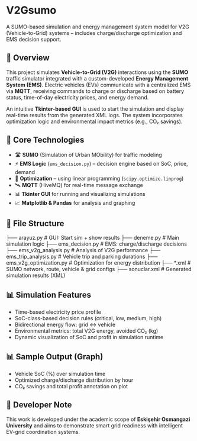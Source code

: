# V2Gsumo
A SUMO-based simulation and energy management system model for V2G (Vehicle-to-Grid) systems – includes charge/discharge optimization and EMS decision support.



## 🚗 Overview
This project simulates **Vehicle-to-Grid (V2G)** interactions using the **SUMO** traffic simulator integrated with a custom-developed **Energy Management System (EMS)**. Electric vehicles (EVs) communicate with a centralized EMS via **MQTT**, receiving commands to charge or discharge based on battery status, time-of-day electricity prices, and energy demand.

An intuitive **Tkinter-based GUI** is used to start the simulation and display real-time results from the generated XML logs. The system incorporates optimization logic and environmental impact metrics (e.g., CO₂ savings).

## 🔧 Core Technologies
- 🛣️ **SUMO** (Simulation of Urban MObility) for traffic modeling
- ⚡ **EMS Logic** (`ems_decision.py`) – decision engine based on SoC, price, demand
- 🧠 **Optimization** – using linear programming (`scipy.optimize.linprog`)
- 🛰️ **MQTT** (HiveMQ) for real-time message exchange
- 📊 **Tkinter GUI** for running and visualizing simulations
- 📈 **Matplotlib & Pandas** for analysis and graphing

## 📂 File Structure
├── arayuz.py # GUI: Start sim + show results
├── deneme.py # Main simulation logic
├── ems_decision.py # EMS: charge/discharge decisions
├── ems_v2g_analysis.py # Analysis of V2G performance
├── ems_trip_analysis.py # Vehicle trip and parking durations
├── ems_v2g_optimization.py # Optimization for energy distribution
├── *.xml # SUMO network, route, vehicle & grid configs
├── sonuclar.xml # Generated simulation results (XML)



## 📊 Simulation Features
- Time-based electricity price profile
- SoC-class-based decision rules (critical, low, medium, high)
- Bidirectional energy flow: grid ↔ vehicle
- Environmental metrics: total V2G energy, avoided CO₂ (kg)
- Dynamic visualization of SoC and profit in simulation runtime

## 📊 Sample Output (Graph)
- Vehicle SoC (%) over simulation time
- Optimized charge/discharge distribution by hour
- CO₂ savings and total profit annotation on plot

## 👥 Developer Note
This work is developed under the academic scope of **Eskişehir Osmangazi University** and aims to demonstrate smart grid readiness with intelligent EV-grid coordination systems.





